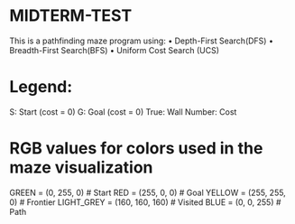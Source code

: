 # MIDTERM-TEST
This is a pathfinding maze program using:
•	Depth-First Search(DFS)
•	Breadth-First Search(BFS)
•	Uniform Cost Search (UCS)

# Legend:
S: Start (cost = 0)
G: Goal (cost = 0)
True: Wall
Number: Cost

# RGB values for colors used in the maze visualization
GREEN       = (0, 255, 0)     # Start
RED         = (255, 0, 0)     # Goal
YELLOW      = (255, 255, 0)   # Frontier
LIGHT_GREY  = (160, 160, 160) # Visited
BLUE        = (0, 0, 255)     # Path


